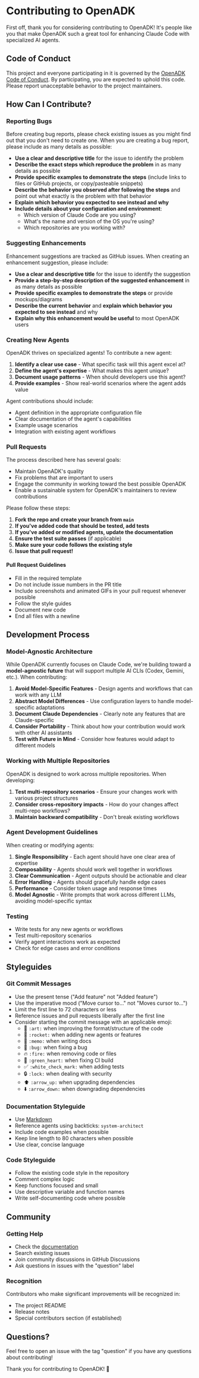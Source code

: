 # Contributing to OpenADK

First off, thank you for considering contributing to OpenADK! It's people like you that make OpenADK such a great tool for enhancing Claude Code with specialized AI agents.

## Code of Conduct

This project and everyone participating in it is governed by the [OpenADK Code of Conduct](CODE_OF_CONDUCT.md). By participating, you are expected to uphold this code. Please report unacceptable behavior to the project maintainers.

## How Can I Contribute?

### Reporting Bugs

Before creating bug reports, please check existing issues as you might find out that you don't need to create one. When you are creating a bug report, please include as many details as possible:

* **Use a clear and descriptive title** for the issue to identify the problem
* **Describe the exact steps which reproduce the problem** in as many details as possible
* **Provide specific examples to demonstrate the steps** (include links to files or GitHub projects, or copy/pasteable snippets)
* **Describe the behavior you observed after following the steps** and point out what exactly is the problem with that behavior
* **Explain which behavior you expected to see instead and why**
* **Include details about your configuration and environment**:
  * Which version of Claude Code are you using?
  * What's the name and version of the OS you're using?
  * Which repositories are you working with?

### Suggesting Enhancements

Enhancement suggestions are tracked as GitHub issues. When creating an enhancement suggestion, please include:

* **Use a clear and descriptive title** for the issue to identify the suggestion
* **Provide a step-by-step description of the suggested enhancement** in as many details as possible
* **Provide specific examples to demonstrate the steps** or provide mockups/diagrams
* **Describe the current behavior** and **explain which behavior you expected to see instead** and why
* **Explain why this enhancement would be useful** to most OpenADK users

### Creating New Agents

OpenADK thrives on specialized agents! To contribute a new agent:

1. **Identify a clear use case** - What specific task will this agent excel at?
2. **Define the agent's expertise** - What makes this agent unique?
3. **Document usage patterns** - When should developers use this agent?
4. **Provide examples** - Show real-world scenarios where the agent adds value

Agent contributions should include:
* Agent definition in the appropriate configuration file
* Clear documentation of the agent's capabilities
* Example usage scenarios
* Integration with existing agent workflows

### Pull Requests

The process described here has several goals:
- Maintain OpenADK's quality
- Fix problems that are important to users
- Engage the community in working toward the best possible OpenADK
- Enable a sustainable system for OpenADK's maintainers to review contributions

Please follow these steps:

1. **Fork the repo and create your branch from `main`**
2. **If you've added code that should be tested, add tests**
3. **If you've added or modified agents, update the documentation**
4. **Ensure the test suite passes** (if applicable)
5. **Make sure your code follows the existing style**
6. **Issue that pull request!**

#### Pull Request Guidelines

* Fill in the required template
* Do not include issue numbers in the PR title
* Include screenshots and animated GIFs in your pull request whenever possible
* Follow the style guides
* Document new code
* End all files with a newline

## Development Process

### Model-Agnostic Architecture

While OpenADK currently focuses on Claude Code, we're building toward a **model-agnostic future** that will support multiple AI CLIs (Codex, Gemini, etc.). When contributing:

1. **Avoid Model-Specific Features** - Design agents and workflows that can work with any LLM
2. **Abstract Model Differences** - Use configuration layers to handle model-specific adaptations
3. **Document Claude Dependencies** - Clearly note any features that are Claude-specific
4. **Consider Portability** - Think about how your contribution would work with other AI assistants
5. **Test with Future in Mind** - Consider how features would adapt to different models

### Working with Multiple Repositories

OpenADK is designed to work across multiple repositories. When developing:

1. **Test multi-repository scenarios** - Ensure your changes work with various project structures
2. **Consider cross-repository impacts** - How do your changes affect multi-repo workflows?
3. **Maintain backward compatibility** - Don't break existing workflows

### Agent Development Guidelines

When creating or modifying agents:

1. **Single Responsibility** - Each agent should have one clear area of expertise
2. **Composability** - Agents should work well together in workflows
3. **Clear Communication** - Agent outputs should be actionable and clear
4. **Error Handling** - Agents should gracefully handle edge cases
5. **Performance** - Consider token usage and response times
6. **Model Agnostic** - Write prompts that work across different LLMs, avoiding model-specific syntax

### Testing

* Write tests for any new agents or workflows
* Test multi-repository scenarios
* Verify agent interactions work as expected
* Check for edge cases and error conditions

## Styleguides

### Git Commit Messages

* Use the present tense ("Add feature" not "Added feature")
* Use the imperative mood ("Move cursor to..." not "Moves cursor to...")
* Limit the first line to 72 characters or less
* Reference issues and pull requests liberally after the first line
* Consider starting the commit message with an applicable emoji:
    * 🎨 `:art:` when improving the format/structure of the code
    * 🚀 `:rocket:` when adding new agents or features
    * 📝 `:memo:` when writing docs
    * 🐛 `:bug:` when fixing a bug
    * 🔥 `:fire:` when removing code or files
    * 💚 `:green_heart:` when fixing CI build
    * ✅ `:white_check_mark:` when adding tests
    * 🔒 `:lock:` when dealing with security
    * ⬆️ `:arrow_up:` when upgrading dependencies
    * ⬇️ `:arrow_down:` when downgrading dependencies

### Documentation Styleguide

* Use [Markdown](https://guides.github.com/features/mastering-markdown/)
* Reference agents using backticks: `system-architect`
* Include code examples when possible
* Keep line length to 80 characters when possible
* Use clear, concise language

### Code Styleguide

* Follow the existing code style in the repository
* Comment complex logic
* Keep functions focused and small
* Use descriptive variable and function names
* Write self-documenting code where possible

## Community

### Getting Help

* Check the [documentation](README.md)
* Search existing issues
* Join community discussions in GitHub Discussions
* Ask questions in issues with the "question" label

### Recognition

Contributors who make significant improvements will be recognized in:
* The project README
* Release notes
* Special contributors section (if established)

## Questions?

Feel free to open an issue with the tag "question" if you have any questions about contributing!

Thank you for contributing to OpenADK! 🚀